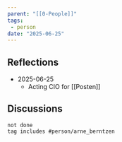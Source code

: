 ```yaml
---
parent: "[[0-People]]"
tags:
 - person
date: "2025-06-25"
---
```

## Reflections
* 2025-06-25
	* Acting CIO for [[Posten]]
## Discussions
```tasks
not done
tag includes #person/arne_berntzen
```
